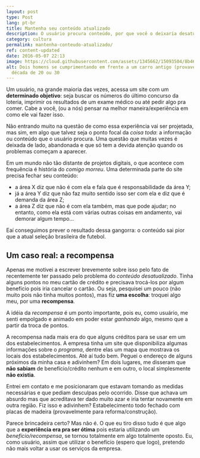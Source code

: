 ```yaml
---
layout: post
type: Post
lang: pt-br
title: Mantenha seu conteúdo atualizado
description: O usuário procura conteúdo, por que você o deixaria desatualizado?
category: cultura
permalink: mantenha-conteudo-atualizado/
ref: content-updated
date: 2016-05-07 22:13
image: https://cloud.githubusercontent.com/assets/1345662/15093504/8b460888-1460-11e6-9c31-1af2aeb34815.jpg
alt: Dois homens se cumprimentando em frente a um carro antigo (provavelmente
  década de 20 ou 30
---
```


Um usuário, na grande maioria das vezes, acessa um site com um **determinado objetivo**: seja buscar os números do último concurso da loteria, imprimir os resultados de um exame médico ou até pedir algo pra comer. Cabe a você, (ou a nós) pensar na melhor maneira/experiência em como ele vai fazer isso.

Não entrando muito na questão de como essa experiência vai ser projetada, mas sim, em algo que talvez seja o ponto focal da *coisa toda*: a informação ou conteúdo que o usuário procura. Uma questão que muitas vezes é deixada de lado, abandonada e que só tem a devida atenção quando os problemas começam a aparecer.

Em um mundo não tão distante de projetos digitais, o que acontece com frequência é história do *comigo morreu*. Uma determinada parte do site precisa fechar seu conteúdo:

* a área X diz que não é com ela e fala que é responsabilidade da área Y;
* já a área Y diz que não faz muito sentido isso ser com ela e diz que é demanda da área Z;
* a área Z diz que não é com ela também, mas que pode ajudar; no entanto, como ela está com várias outras coisas em andamento, vai demorar algum tempo...

Eaí conseguimos prever o resultado dessa gangorra: o conteúdo sai pior que a atual seleção brasileira de futebol.

## Um caso real: a recompensa

Apenas me motivei a escrever brevemente sobre isso pelo fato de recentemente ter passado pelo problema do *conteúdo desatualizado*. Tinha alguns pontos no meu cartão de crédito e precisava trocá-los por algum benefício pois iria cancelar o cartão. Ou seja, pesquisei um pouco (não muito pois não tinha muitos pontos), mas fiz **uma escolha**: troquei algo meu, por uma **recompensa**.

A idéia da *recompensa* é um ponto importante, pois eu, como usuário, me senti empolgado e animado em poder estar *ganhando* algo, mesmo que a partir da troca de pontos.

A recompensa nada mais era do que alguns créditos para se usar em um dos estabelecimentos. A empresa tinha um site que disponibiliza algumas informações sobre o *programa*, dentre elas um mapa que mostrava os locais dos estabelecimentos. Até aí tudo bem. Peguei o endereço de alguns próximos da minha casa e adivinhem? Em dois lugares, me disseram que **não sabiam** de benefício/crédito nenhum e em outro, o local simplesmente **não existia**.

Entrei em contato e me posicionaram que estavam tomando as medidas necessárias e que pediam desculpas pelo ocorrido. Disse que achava um absurdo mas que acreditava ter dado muito azar e iria tentar novamente em outra região. Fiz isso e adivinhem? Estabelecimento todo fechado com placas de madeira (provavelmente para reforma/construção).

Parece brincadeira certo? Mas não é. O que eu tiro disso tudo é que algo que a **experiência era pra ser ótima** pois estaria utilizando um *benefício/recompensa*, se tornou totalmente em algo totalmente oposto. Eu, como usuário, assim que utilizar o benefício (espero que logo), pretendo não mais voltar a usar os serviços da empresa.
